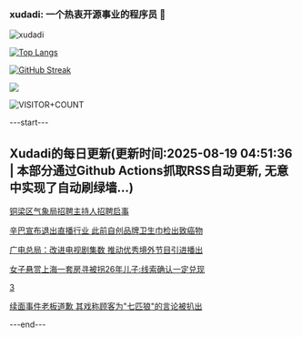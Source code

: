 ### xudadi: 一个热衷开源事业的程序员 👋

![xudadi](https://github-readme-stats-git-masterorgs-github-readme-stats-team.vercel.app/api?username=xudadi)

[![Top Langs](https://github-readme-stats.vercel.app/api/top-langs/?username=xudadi)](https://github.com/anuraghazra/github-readme-stats)

[![GitHub Streak](https://streak-stats.demolab.com?user=xudadi&locale=zh_Hans)](https://git.io/streak-stats)

![](https://raw.githubusercontent.com/xudadi/xudadi/main/assets/github-contribution-grid-snake.svg)

![VISITOR+COUNT](https://komarev.com/ghpvc/?username=xudadi&label=VISITOR+COUNT)


---start---

## Xudadi的每日更新(更新时间:2025-08-19 04:51:36 | 本部分通过Github Actions抓取RSS自动更新, 无意中实现了自动刷绿墙...)

[铜梁区气象局招聘主持人招聘启事](https://www.gongkaoleida.com/article/2572029)

[辛巴宣布退出直播行业 此前自创品牌卫生巾检出致癌物](https://m.163.com/news/article/K79BUNC9053469LG.html)

[广电总局：改进电视剧集数 推动优秀境外节目引进播出](https://m.163.com/news/article/K79CASUA0534A4SC.html)

[女子悬赏上海一套房寻被拐26年儿子:线索确认一定兑现](https://m.163.com/news/article/K799R262053469LG.html)

[3](https://m.163.com/touch/news/sub/domestic)

[续面事件老板道歉 其戏称顾客为"七匹狼"的言论被扒出](https://m.163.com/news/article/K79AB26B05345ARG.html)

---end---
